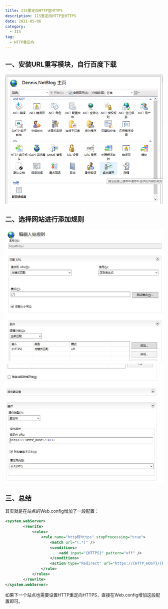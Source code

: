 ```yaml
---
title: IIS重定向HTTP至HTTPS
description: IIS重定向HTTP至HTTPS
date: 2021-05-06
category:
  - IIS
tag:
  - HTTP重定向
---
```


<!-- more -->

## 一、安装URL重写模块，自行百度下载

![](https://raw.githubusercontent.com/dennis-dong/picgo-library/master/images/blogs/2078491-20210303114359016-354042594.png)

## 二、选择网站进行添加规则
![](https://raw.githubusercontent.com/dennis-dong/picgo-library/master/images/blogs/2078491-20210303114421348-1367818251.png)
![](https://raw.githubusercontent.com/dennis-dong/picgo-library/master/images/blogs/2078491-20210303114433104-1798533282.png)

## 三、总结
其实就是在站点的Web.config增加了一段配置：
```xml
<system.webServer>
        <rewrite>
            <rules>
                <rule name="http转https" stopProcessing="true">
                    <match url="(.*)" />
                    <conditions>
                        <add input="{HTTPS}" pattern="off" />
                    </conditions>
                    <action type="Redirect" url="https://{HTTP_HOST}/{R:1}" />
                </rule>
            </rules>
        </rewrite>
</system.webServer>
```
如果下一个站点也需要设置HTTP重定向HTTPS，直接在Web.config增加这段配置即可。